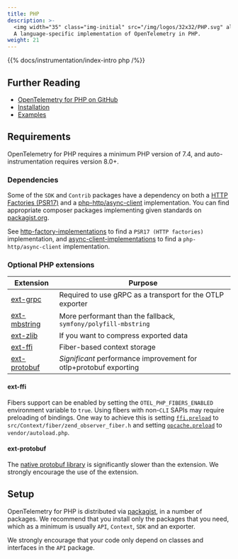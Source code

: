 ```yaml
---
title: PHP
description: >-
  <img width="35" class="img-initial" src="/img/logos/32x32/PHP.svg" alt="PHP">
  A language-specific implementation of OpenTelemetry in PHP.
weight: 21
---
```


{{% docs/instrumentation/index-intro php /%}}

## Further Reading

- [OpenTelemetry for PHP on GitHub](https://github.com/open-telemetry/opentelemetry-php)
- [Installation](https://github.com/open-telemetry/opentelemetry-php#installation)
- [Examples](https://github.com/open-telemetry/opentelemetry-php/tree/main/examples)

## Requirements

OpenTelemetry for PHP requires a minimum PHP version of 7.4, and
auto-instrumentation requires version 8.0+.

### Dependencies

Some of the `SDK` and `Contrib` packages have a dependency on both a
[HTTP Factories (PSR17)](https://www.php-fig.org/psr/psr-17/) and a
[php-http/async-client](https://docs.php-http.org/en/latest/clients.html)
implementation. You can find appropriate composer packages implementing given
standards on [packagist.org](https://packagist.org/).

See
[http-factory-implementations](https://packagist.org/providers/psr/http-factory-implementation)
to find a `PSR17 (HTTP factories)` implementation, and
[async-client-implementations](https://packagist.org/providers/php-http/async-client-implementation)
to find a `php-http/async-client` implementation.

### Optional PHP extensions

| Extension                                                                 | Purpose                                                           |
| ------------------------------------------------------------------------- | ----------------------------------------------------------------- |
| [ext-grpc](https://github.com/grpc/grpc/tree/master/src/php)              | Required to use gRPC as a transport for the OTLP exporter         |
| [ext-mbstring](https://www.php.net/manual/en/book.mbstring.php)           | More performant than the fallback, `symfony/polyfill-mbstring`    |
| [ext-zlib](https://www.php.net/manual/en/book.zlib.php)                   | If you want to compress exported data                             |
| [ext-ffi](https://www.php.net/manual/en/book.ffi.php)                     | Fiber-based context storage                                       |
| [ext-protobuf](https://github.com/protocolbuffers/protobuf/tree/main/php) | _Significant_ performance improvement for otlp+protobuf exporting |

#### ext-ffi

Fibers support can be enabled by setting the `OTEL_PHP_FIBERS_ENABLED`
environment variable to `true`. Using fibers with non-`CLI` SAPIs may require
preloading of bindings. One way to achieve this is setting
[`ffi.preload`](https://www.php.net/manual/en/ffi.configuration.php#ini.ffi.preload)
to `src/Context/fiber/zend_observer_fiber.h` and setting
[`opcache.preload`](https://www.php.net/manual/en/opcache.preloading.php) to
`vendor/autoload.php`.

#### ext-protobuf

The [native protobuf library](https://packagist.org/packages/google/protobuf) is
significantly slower than the extension. We strongly encourage the use of the
extension.

## Setup

OpenTelemetry for PHP is distributed via
[packagist](https://packagist.org/packages/open-telemetry/), in a number of
packages. We recommend that you install only the packages that you need, which
as a minimum is usually `API`, `Context`, `SDK` and an exporter.

We strongly encourage that your code only depend on classes and interfaces in
the `API` package.
